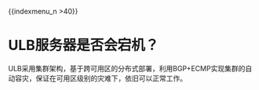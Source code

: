 {{indexmenu_n >40}}

# ULB服务器是否会宕机？

ULB采用集群架构，基于跨可用区的分布式部署，利用BGP+ECMP实现集群的自动容灾，保证在可用区级别的灾难下，依旧可以正常工作。

